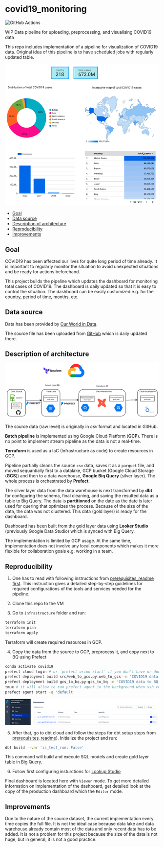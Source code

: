 # covid19_monitoring

![GitHub Actions](https://github.com/MikhailKuklin/covid19_monitoring/actions/workflows/GHA.yml/badge.svg?&branch=main&kill_cache=1)

WIP Data pipeline for uploading, preprocessing, and visualising COVID19 data 

This repo includes implementation of a pipeline for visualization of COVID19 data. Original idea of this pipeline is to have scheduled jobs with regularly updated table. 

![Dashboard](images/dashboard_example.png)

- [Goal](#Goal)
- [Data source](#Data-source)
- [Description of architecture](#Description-of-architecture)
- [Reproducibility](#Reproducibility)
- [Improvements](#Improvements)

## Goal

COVID19 has been affected our lives for quite long period of time already. It is important to regularly monitor the situation to avoid unexpected situations and be ready for actions beforehand. 

This project builds the pipeline which updates the dashboard for monitoring total cases of COVID19. The dashboard is daily updated so that it is easy to control the situation. The dashboard can be easily customized e.g. for the country, period of time, months, etc.

## Data source

Data has been provided by [Our World in Data](https://ourworldindata.org/coronavirus).

The source file has been uploaded from [GitHub](https://github.com/owid/covid-19-data) which is daily updated there.

## Description of architecture

![Project architecture](images/covid19_monitoring_architecture.png)

The source data (raw level) is originally in *csv* format and located in GitHub.

**Batch pipeline** is implemented using Google Cloud Platform (**GCP**). There is no point to implement stream pipeline as the data is not a real-time.

**Terraform** is used as a IaC (Infrastructure as code) to create resources in GCP.

Pipeline partially cleans the source `csv` data, saves it as a `parquet` file, and moved sequantially first to a datalake, GCP bucket (Google Cloud Storage (**GCS**)) and then to a data warehouse, **Google Biq Query** (silver layer). The whole process is orchestrated by **Prefect**.

The silver layer data from the data warehouse is next transformed by **dbt** for configuring the schema, final cleaning, and saving the resulted data as a table to Big Query. The data is **partitioned** on the date as the date is later used for quering that optimizes the process. Because of the size of the data, the data was not clustered. This data (gold layer) is ready for the dashboard.

Dashboard has been built from the gold layer data using **Looker Studio** (previously Google Data Studio) which is synced with Big Query.

The implementation is limited by GCP usage. At the same time, implementation does not involve any local components which makes it more flexible for collaboration goals e.g. working in a team. 

## Reproducibility

1. One has to read with following instructions from [prerequisites_readme first](https://github.com/MikhailKuklin/covid19_monitoring/blob/main/prerequisites_readme.md).
This instruction gives a detailed step-by-step guidelines for required configurations of the tools and services needed for the pipeline.

2. Clone this repo to the VM

3. Go to `infrastructure` folder and run:

```sh
terraform init
terraform plan
terraform apply
```

Terraform will create required resources in GCP.

4. Copy the data from the source to GCP, preprocess it, and copy next to BQ using Prefect

```sh
conda activate covid19
prefect cloud login # or ´prefect orion start` if you don't have or don't want to create an account
prefect deployment build src/web_to_gcs.py:web_to_gcs -n 'COVID19 data to GCS' --cron "0 9 * * *" -a # creates deployment yaml file and schedule it via CRON on 9 UTC time every day
prefect deployment build gcs_to_bq.py:gcs_to_bq -n 'COVID19 data to BQ' --cron "0 10 * * *" -a # creates deployment yaml file and schedule it via CRON on 10 UTC time every day
tmux # it will allow to run prefect agent in the background when ssh connection will be closed
prefect agent start -q 'default'
```

![Prefect Cloud scheduled pipelines](images/prefect_deployment.png)

5. After that, go to dbt cloud and follow the steps for dbt setup steps from [prerequisites_readme](https://github.com/MikhailKuklin/covid19_monitoring/blob/main/prerequisites_readme.md)). Initialize the project and run:

```sh
dbt build --var 'is_test_run: False'
```

This command will build and execute SQL models and create gold layer table in Big Query.

6. Follow first configuring insturctions for [Lookup Studio](https://github.com/MikhailKuklin/covid19_monitoring/blob/main/visualizations_readme.md)

Final dashboard is located here with `Viewer` mode. To get more detailed information on implementation of the dashboard, get detailed look at the copy of the production dashboard which the `Editor` mode.

## Improvements

Due to the nature of the source dataset, the current implementation every time copies the full file. It is not the ideal case because data lake and data warehouse already contain most of the data and only recent data has to be added. It is not a problem for this project because the size of the data is not huge, but in general, it is not a good practice.
